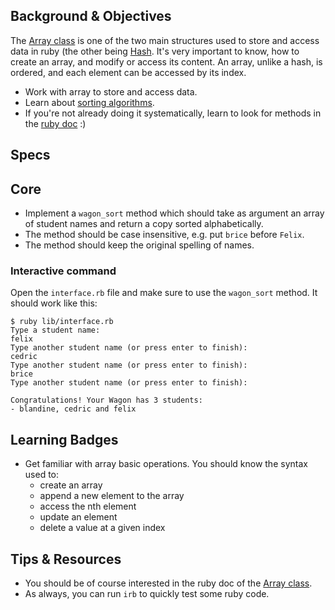 ## Background & Objectives

The [Array class](http://www.ruby-doc.org/core-2.1.1/Array.html) is one of the two main structures used to store and access data in ruby (the other being [Hash](http://www.ruby-doc.org/core-2.1.1/Hash.html). It's very important to know, how to create an array, and modify or access its content. An array, unlike a hash, is ordered, and each element can be accessed by its index.

* Work with array to store and access data.
* Learn about [sorting algorithms](http://en.wikipedia.org/wiki/Sorting_algorithm).
* If you're not already doing it systematically, learn to look for methods in the [ruby doc](http://ruby-doc.org/) :)

## Specs

## Core
- Implement a `wagon_sort` method which should take as argument an array of student names and return a copy sorted alphabetically.
- The method should be case insensitive, e.g. put `brice` before `Felix`.
- The method should keep the original spelling of names.

### Interactive command
Open the `interface.rb` file and make sure to use the
`wagon_sort` method. It should work like this:

```shell
$ ruby lib/interface.rb
Type a student name:
felix
Type another student name (or press enter to finish):
cedric
Type another student name (or press enter to finish):
brice
Type another student name (or press enter to finish):

Congratulations! Your Wagon has 3 students:
- blandine, cedric and felix
```

## Learning Badges

- Get familiar with array basic operations. You should know the syntax used to:
  - create an array
  - append a new element to the array
  - access the nth element
  - update an element
  - delete a value at a given index

## Tips & Resources

* You should be of course interested in the ruby doc of the [Array class](http://www.ruby-doc.org/core-2.1.1/Array.html).
* As always, you can run `irb` to quickly test some ruby code.

